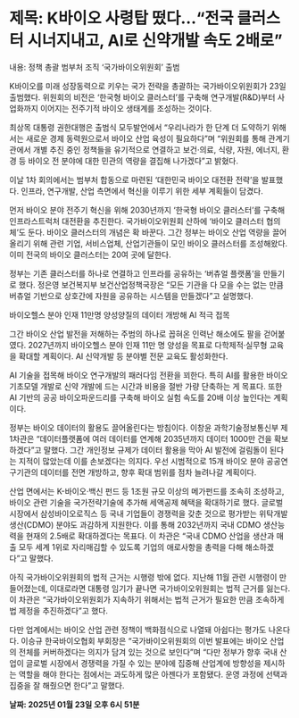 # **제목: K바이오 사령탑 떴다…“전국 클러스터 시너지내고, AI로 신약개발 속도 2배로”**

  내용: 정책 총괄 범부처 조직 ‘국가바이오위원회’ 출범

K바이오를 미래 성장동력으로 키우는 국가 전략을 총괄하는 국가바이오위원회가 23일 출범했다. 위원회의 비전은 ‘한국형 바이오 클러스터’를 구축해 연구개발(R&D)부터 사업화까지 이어지는 전주기적 바이오 생태계를 조성하는 것이다.

최상목 대통령 권한대행은 출범식 모두발언에서 “우리나라가 한 단계 더 도약하기 위해서는 새로운 경제 동력원으로서 바이오 산업 육성이 필요하다”며 “위원회를 통해 관계기관에서 개별 추진 중인 정책들을 유기적으로 연결하고 보건·의료, 식량, 자원, 에너지, 환경 등 바이오 전 분야에 대한 민관의 역량을 결집해 나가겠다”고 밝혔다.

이날 1차 회의에서는 범부처 합동으로 마련된 ‘대한민국 바이오 대전환 전략’을 발표했다. 인프라, 연구개발, 산업 측면에서 혁신을 이루기 위한 세부 계획들이 담겼다.

먼저 바이오 분야 전주기 혁신을 위해 2030년까지 ‘한국형 바이오 클러스터’를 구축해 인프라스트럭처 대전환을 추진한다. 국가바이오위원회 산하에 ‘바이오 클러스터 협의체’도 둔다. 바이오 클러스터의 개념은 확 바꾼다. 그간 정부는 바이오 산업 역량을 끌어올리기 위해 관련 기업, 서비스업체, 산업기관들이 모인 바이오 클러스터를 조성해왔다. 이미 전국의 바이오 클러스터는 20여 곳에 달한다.

정부는 기존 클러스터를 하나로 연결하고 인프라를 공유하는 ‘버츄얼 플랫폼’을 만들기로 했다. 정은영 보건복지부 보건산업정책국장은 “모든 기관을 다 모을 수는 없는 만큼 버츄얼 기반으로 상호간에 자원을 공유하는 시스템을 만들겠다”고 설명했다.

바이오헬스 분야 인재 11만명 양성양질의 데이터 개방해 AI 적극 접목

그간 바이오 산업 발전을 저해하는 주범의 하나로 꼽혀온 인력난 해소에도 팔을 걷어붙였다. 2027년까지 바이오헬스 분야 인재 11만 명 양성을 목표로 다학제적·실무형 교육을 확대할 계획이다. AI 신약개발 등 분야별 전문 교육도 활성화한다.

AI 기술을 접목해 바이오 연구개발의 패러다임 전환을 꾀한다. 특히 AI를 활용한 바이오 기초모델 개발로 신약 개발에 드는 시간과 비용을 절반 가량 단축하는 게 목표다. 또한 AI 기반의 공공 바이오파운드리를 구축해 바이오 실험 속도를 20배 이상 높인다는 계획이다.

정부는 바이오 데이터의 활용도 끌어올린다는 방침이다. 이창윤 과학기술정보통신부 제1차관은 “데이터플랫폼에 여러 데이터를 연계해 2035년까지 데이터 1000만 건을 확보하겠다”고 말했다. 그간 개인정보 규제가 데이터 활용을 막아 AI 발전에 걸림돌이 된다는 지적이 많았는데 이를 손보겠다는 의지다. 우선 시범적으로 15개 바이오 분야 공공연구기관의 데이터를 전면 개방하고, 향후 확대 범위를 점차 늘려나갈 계획이다.

산업 면에서는 K-바이오·백신 펀드 등 1조원 규모 이상의 메가펀드를 조속히 조성하고, 바이오 관련 기술을 국가전략기술에 추가해 세액공제 혜택을 확대하기로 했다. 글로벌 시장에서 삼성바이오로직스 등 국내 기업들이 경쟁력을 갖춘 것으로 평가받는 위탁개발생산(CDMO) 분야도 과감하게 지원한다. 이를 통해 2032년까지 국내 CDMO 생산능력을 현재의 2.5배로 확대하겠다는 목표다. 이 차관은 “국내 CDMO 산업을 생산과 매출 모두 세계 1위로 자리매김할 수 있도록 기업의 애로사항을 총력을 다해 해소하겠다”고 말했다.

아직 국가바이오위원회의 법적 근거는 시행령 밖에 없다. 지난해 11월 관련 시행령이 만들어졌는데, 이대로라면 대통령 임기가 끝나면 국가바이오위원회는 법적 근거를 잃는다. 이 차관은 “국가바이오위원회가 지속하기 위해서는 법적 근거가 필요한 만큼 조속하게 법 제정을 추진하겠다”고 했다.

다만 업계에서는 바이오 산업 관련 정책이 백화점식으로 나열돼 아쉽다는 평가도 나온다다. 이승규 한국바이오협회 부회장은 “국가바이오위원회의 이번 발표에는 바이오 산업의 전체를 커버하겠다는 의지가 담겨 있는 것으로 보인다”며 “다만 정부가 향후 국내 산업이 글로벌 시장에서 경쟁력을 가질 수 있는 분야에 집중해 산업계에 방향성을 제시하는 역할을 해야 한다는 점에서는 과도하게 많은 아젠다가 포함됐다. 운영 과정에 선택과 집중을 잘 해줬으면 한다”고 말했다.

  **날짜: 2025년 01월 23일 오후 6시 51분**